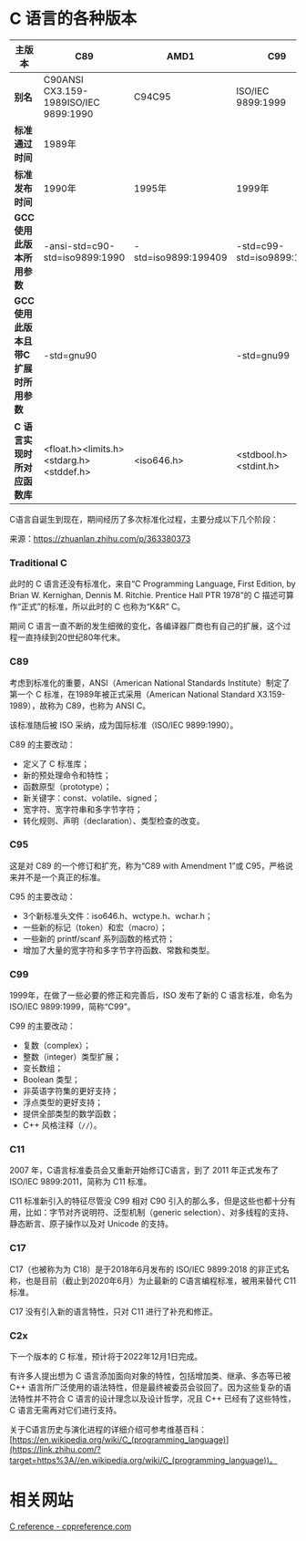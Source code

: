# C 语言的各种版本

| 主版本                                | C89                                     | AMD1                | C99                       | C11                         |
| ------------------------------------- | --------------------------------------- | ------------------- | ------------------------- | --------------------------- |
| **别名**                              | C90ANSI CX3.159-1989ISO/IEC 9899:1990   | C94C95              | ISO/IEC 9899:1999         | ISO/IEC 9899:2011           |
| **标准通过时间**                      | 1989年                                  |                     |                           |                             |
| **标准发布时间**                      | 1990年                                  | 1995年              | 1999年                    | 2011年                      |
| **GCC 使用此版本所用参数**            | -ansi-std=c90-std=iso9899:1990          | -std=iso9899:199409 | -std=c99-std=iso9899:1999 | -std=c11-std=iso9899:2011   |
| **GCC 使用此版本且带C扩展时所用参数** | -std=gnu90                              |                     | -std=gnu99                | -std=gnu11                  |
| **C 语言实现时所对应函数库**          | <float.h><limits.h><stdarg.h><stddef.h> | <iso646.h>          | <stdbool.h><stdint.h>     | <stdalign.h><stdnoreturn.h> |

C语言自诞生到现在，期间经历了多次标准化过程，主要分成以下几个阶段：

来源：https://zhuanlan.zhihu.com/p/363380373

### **Traditional C**

此时的 C 语言还没有标准化，来自“C Programming Language, First Edition, by Brian W. Kernighan, Dennis M. Ritchie. Prentice Hall PTR 1978”的 C 描述可算作“正式”的标准，所以此时的 C 也称为“K&R” C。

期间 C 语言一直不断的发生细微的变化，各编译器厂商也有自己的扩展，这个过程一直持续到20世纪80年代末。

### **C89**

考虑到标准化的重要，ANSI（American National Standards Institute）制定了第一个 C 标准，在1989年被正式采用（American National Standard X3.159-1989），故称为 C89，也称为 ANSI C。

该标准随后被 ISO 采纳，成为国际标准（ISO/IEC 9899:1990）。

C89 的主要改动：

- 定义了 C 标准库；
- 新的预处理命令和特性；
- 函数原型（prototype）；
- 新关键字：const、volatile、signed；
- 宽字符、宽字符串和多字节字符；
- 转化规则、声明（declaration）、类型检查的改变。

### **C95**

这是对 C89 的一个修订和扩充，称为“C89 with Amendment 1”或 C95，严格说来并不是一个真正的标准。

C95 的主要改动：

- 3个新标准头文件：iso646.h、wctype.h、wchar.h；
- 一些新的标记（token）和宏（macro）；
- 一些新的 printf/scanf 系列函数的格式符；
- 增加了大量的宽字符和多字节字符函数、常数和类型。

### **C99**

1999年，在做了一些必要的修正和完善后，ISO 发布了新的 C 语言标准，命名为 ISO/IEC 9899:1999，简称“C99”。

C99 的主要改动：

- 复数（complex）；
- 整数（integer）类型扩展；
- 变长数组；
- Boolean 类型；
- 非英语字符集的更好支持；
- 浮点类型的更好支持；
- 提供全部类型的数学函数；
- C++ 风格注释（`//`）。

### **C11**

2007 年，C语言标准委员会又重新开始修订C语言，到了 2011 年正式发布了 ISO/IEC 9899:2011，简称为 C11 标准。

C11 标准新引入的特征尽管没 C99 相对 C90 引入的那么多，但是这些也都十分有用，比如：字节对齐说明符、泛型机制（generic selection）、对多线程的支持、静态断言、原子操作以及对 Unicode 的支持。

### **C17**

C17（也被称为为 C18）是于2018年6月发布的 ISO/IEC 9899:2018 的非正式名称，也是目前（截止到2020年6月）为止最新的 C语言编程标准，被用来替代 C11 标准。

C17 没有引入新的语言特性，只对 C11 进行了补充和修正。

### **C2x**

下一个版本的 C 标准，预计将于2022年12月1日完成。

有许多人提出想为 C 语言添加面向对象的特性，包括增加类、继承、多态等已被 C++ 语言所广泛使用的语法特性，但是最终被委员会驳回了。因为这些复杂的语法特性并不符合 C 语言的设计理念以及设计哲学，况且 C++ 已经有了这些特性，C 语言无需再对它们进行支持。



关于C语言历史与演化进程的详细介绍可参考维基百科：[https://en.wikipedia.org/wiki/C_(programming_language)](https://link.zhihu.com/?target=https%3A//en.wikipedia.org/wiki/C_(programming_language))。



# 相关网站

[C reference - cppreference.com](https://en.cppreference.com/w/c)
